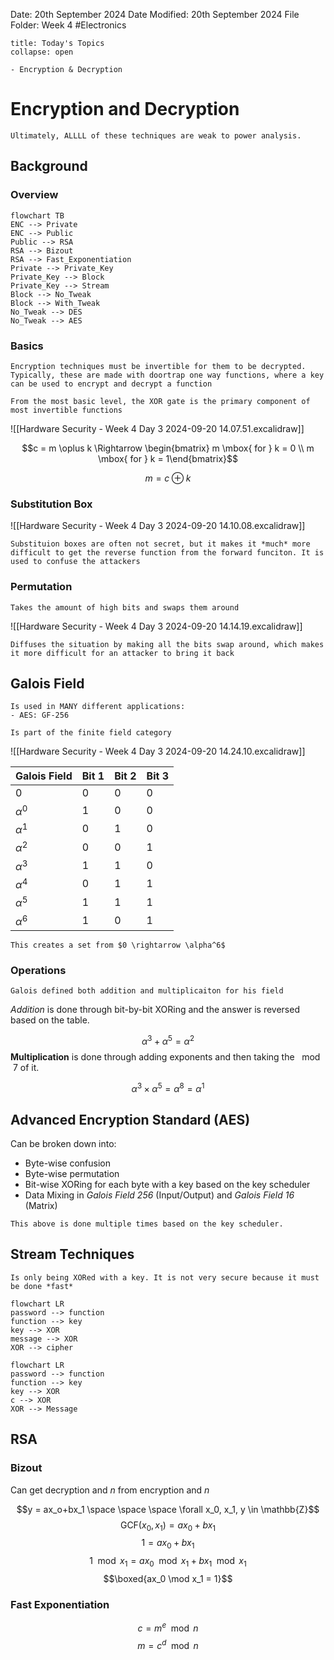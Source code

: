 Date: 20th September 2024
Date Modified: 20th September 2024
File Folder: Week 4
#Electronics

```ad-abstract
title: Today's Topics
collapse: open

- Encryption & Decryption

```

# Encryption and Decryption 

```ad-warning
Ultimately, ALLLL of these techniques are weak to power analysis.
```

## Background

### Overview
```mermaid
flowchart TB
ENC --> Private
ENC --> Public
Public --> RSA
RSA --> Bizout
RSA --> Fast_Exponentiation
Private --> Private_Key
Private_Key --> Block
Private_Key --> Stream
Block --> No_Tweak
Block --> With_Tweak
No_Tweak --> DES
No_Tweak --> AES
```

### Basics

```ad-summary
Encryption techniques must be invertible for them to be decrypted. Typically, these are made with doortrap one way functions, where a key can be used to encrypt and decrypt a function
```

```ad-important
From the most basic level, the XOR gate is the primary component of most invertible functions
```

![[Hardware Security - Week 4 Day 3 2024-09-20 14.07.51.excalidraw]]

$$c = m \oplus k \Rightarrow \begin{bmatrix} m \mbox{ for } k = 0 \\ m \mbox{ for } k = 1\end{bmatrix}$$

$$m = c \oplus k$$

### Substitution Box

![[Hardware Security - Week 4 Day 3 2024-09-20 14.10.08.excalidraw]]

```ad-important
Substituion boxes are often not secret, but it makes it *much* more difficult to get the reverse function from the forward funciton. It is used to confuse the attackers
```

### Permutation

```ad-summary
Takes the amount of high bits and swaps them around
```


![[Hardware Security - Week 4 Day 3 2024-09-20 14.14.19.excalidraw]]

```ad-important
Diffuses the situation by making all the bits swap around, which makes it more difficult for an attacker to bring it back
```

## Galois Field

```ad-important
Is used in MANY different applications:
- AES: GF-256
```

```ad-note
Is part of the finite field category
```

![[Hardware Security - Week 4 Day 3 2024-09-20 14.24.10.excalidraw]]

| Galois Field | Bit 1 | Bit 2 | Bit 3 |
| ------------ | ----- | ----- | ----- |
| 0            | 0     | 0     | 0     |
| $\alpha^0$   | 1     | 0     | 0     |
| $\alpha^1$   | 0     | 1     | 0     |
| $\alpha^2$   | 0     | 0     | 1     |
| $\alpha^3$   | 1     | 1     | 0     |
| $\alpha^4$   | 0     | 1     | 1     |
| $\alpha^5$   | 1     | 1     | 1     |
| $\alpha^6$   | 1     | 0     | 1     |
```ad-important
This creates a set from $0 \rightarrow \alpha^6$
```

### Operations

```ad-note
Galois defined both addition and multiplicaiton for his field
```

*Addition* is done through bit-by-bit XORing and the answer is reversed based on the table.

$$\alpha^3 + \alpha^5= \alpha^2$$
**Multiplication** is done through adding exponents and then taking the $\mod 7$ of it.

$$\alpha^3\times \alpha^5 = \alpha^8 = \alpha^1$$
## Advanced Encryption Standard (AES)

Can be broken down into:
- Byte-wise confusion
- Byte-wise permutation
- Bit-wise XORing for each byte with a key based on the key scheduler
- Data Mixing in *Galois Field 256* (Input/Output) and *Galois Field 16* (Matrix)

```ad-important
This above is done multiple times based on the key scheduler.
```

## Stream Techniques

```ad-warning
Is only being XORed with a key. It is not very secure because it must be done *fast*
```

```mermaid
flowchart LR
password --> function
function --> key
key --> XOR
message --> XOR
XOR --> cipher
```

```mermaid
flowchart LR
password --> function
function --> key
key --> XOR
c --> XOR
XOR --> Message
```

## RSA

### Bizout

Can get decryption and $n$ from encryption and $n$

$$y = ax_o+bx_1 \space \space \space \forall x_0, x_1, y \in \mathbb{Z}$$
$$\mbox{GCF}(x_0, x_1)=ax_0+bx_1$$
$$1 = ax_0+bx_1$$
$$1 \mod x_1 = ax_0 \mod x_1 + bx_1 \mod x_1$$
$$\boxed{ax_0 \mod x_1 = 1}$$

### Fast Exponentiation

$$c = m^e \mod n$$
$$m = c^d \mod n$$




